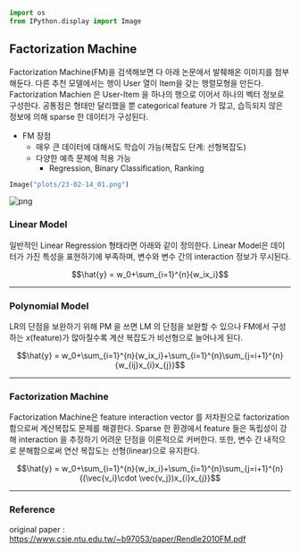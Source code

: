```python
import os
from IPython.display import Image 
```

## Factorization Machine

Factorization Machine(FM)을 검색해보면 다 아래 논문에서 발췌해온 이미지를 첨부해둔다. 다른 추천 모델에서는 행이 User 열이 Item을 갖는 행렬모형을 만든다. Factorization Machien 은 User-Item 을 하나의 행으로 이어서 하나의 벡터 정보로 구성한다. 공통점은 형태만 달리했을 뿐 categorical feature 가 많고, 습득되지 않은 정보에 의해 sparse 한 데이터가 구성된다.

* FM 장점
    - 매우 큰 데이터에 대해서도 학습이 가능(복잡도 단계: 선형복잡도)
    - 다양한 예측 문제에 적용 가능
        * Regression, Binary Classification, Ranking
    


```python
Image("plots/23-02-14_01.png")
```




    
![png](output_4_0.png)
    



### Linear Model   
일반적인 Linear Regression 형태라면 아래와 같이 정의한다. Linear Model은  데이터가 가진 특성을 표현하기에 부족하며, 변수와 변수 간의 interaction 정보가 무시된다. 


$$\hat{y} =  w_0+\sum_{i=1}^{n}{w_ix_i}$$

---
### Polynomial Model   
LR의 단점을 보완하기 위해 PM 을 쓰면 LM 의 단점을 보완할 수 있으나 FM에서 구성하는 $x$(feature)가 많아질수록 계산 복잡도가 비선형으로 늘어나게 된다.

$$\hat{y} =  w_0+\sum_{i=1}^{n}{w_ix_i}+\sum_{i=1}^{n}\sum_{j=i+1}^{n}{w_{ij}x_{i}x_{j}}$$

---
### Factorization Machine    
Factorization Machine은 feature interaction vector 를 저차원으로 factorization 함으로써 계산복잡도 문제를 해결한다. Sparse 한 환경에서 feature 들은 독립성이 강해 interaction 을 추정하기 어려운 단점을 이론적으로 커버한다.  또한, 변수 간 내적으로 분해함으로써 연산 복잡도는 선형(linear)으로 유지한다.

$$\hat{y} =  w_0+\sum_{i=1}^{n}{w_ix_i}+\sum_{i=1}^{n}\sum_{j=i+1}^{n}{(\vec{v_i}\cdot \vec{v_j})x_{i}x_{j}}$$

---
### Reference

original paper : https://www.csie.ntu.edu.tw/~b97053/paper/Rendle2010FM.pdf

